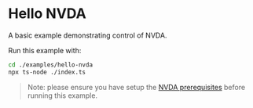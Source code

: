 # Hello NVDA

A basic example demonstrating control of NVDA.

Run this example with:

```bash
cd ./examples/hello-nvda
npx ts-node ./index.ts
```

> Note: please ensure you have setup the [NVDA prerequisites](https://www.guidepup.dev/docs/guides/environment) before running this example.
